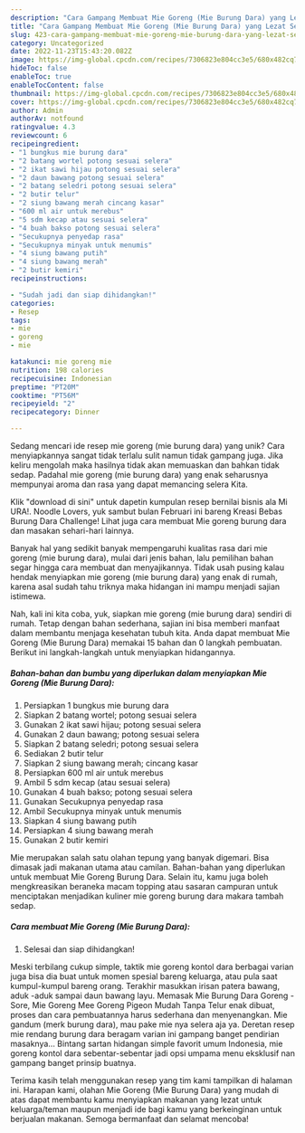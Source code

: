 ```yaml
---
description: "Cara Gampang Membuat Mie Goreng (Mie Burung Dara) yang Lezat Sekali"
title: "Cara Gampang Membuat Mie Goreng (Mie Burung Dara) yang Lezat Sekali"
slug: 423-cara-gampang-membuat-mie-goreng-mie-burung-dara-yang-lezat-sekali
category: Uncategorized
date: 2022-11-23T15:43:20.082Z
image: https://img-global.cpcdn.com/recipes/7306823e804cc3e5/680x482cq70/mie-goreng-mie-burung-dara-foto-resep-utama.jpg
hideToc: false
enableToc: true
enableTocContent: false
thumbnail: https://img-global.cpcdn.com/recipes/7306823e804cc3e5/680x482cq70/mie-goreng-mie-burung-dara-foto-resep-utama.jpg
cover: https://img-global.cpcdn.com/recipes/7306823e804cc3e5/680x482cq70/mie-goreng-mie-burung-dara-foto-resep-utama.jpg
author: Admin
authorAv: notfound
ratingvalue: 4.3
reviewcount: 6
recipeingredient:
- "1 bungkus mie burung dara"
- "2 batang wortel potong sesuai selera"
- "2 ikat sawi hijau potong sesuai selera"
- "2 daun bawang potong sesuai selera"
- "2 batang seledri potong sesuai selera"
- "2 butir telur"
- "2 siung bawang merah cincang kasar"
- "600 ml air untuk merebus"
- "5 sdm kecap atau sesuai selera"
- "4 buah bakso potong sesuai selera"
- "Secukupnya penyedap rasa"
- "Secukupnya minyak untuk menumis"
- "4 siung bawang putih"
- "4 siung bawang merah"
- "2 butir kemiri"
recipeinstructions:

- "Sudah jadi dan siap dihidangkan!"
categories:
- Resep
tags:
- mie
- goreng
- mie

katakunci: mie goreng mie 
nutrition: 198 calories
recipecuisine: Indonesian
preptime: "PT20M"
cooktime: "PT56M"
recipeyield: "2"
recipecategory: Dinner

---
```





Sedang mencari ide resep mie goreng (mie burung dara) yang unik? Cara menyiapkannya sangat tidak terlalu sulit namun tidak gampang juga. Jika keliru mengolah maka hasilnya tidak akan memuaskan dan bahkan tidak sedap. Padahal mie goreng (mie burung dara) yang enak seharusnya mempunyai aroma dan rasa yang dapat memancing selera Kita.





Klik &#34;download di sini&#34; untuk dapetin kumpulan resep bernilai bisnis ala Mi URA!. Noodle Lovers, yuk sambut bulan Februari ini bareng Kreasi Bebas Burung Dara Challenge! Lihat juga cara membuat Mie goreng burung dara dan masakan sehari-hari lainnya.

Banyak hal yang sedikit banyak mempengaruhi kualitas rasa dari mie goreng (mie burung dara), mulai dari jenis bahan, lalu pemilihan bahan segar hingga cara membuat dan menyajikannya. Tidak usah pusing kalau hendak menyiapkan mie goreng (mie burung dara) yang enak di rumah, karena asal sudah tahu triknya maka hidangan ini mampu menjadi sajian istimewa.






Nah, kali ini kita coba, yuk, siapkan mie goreng (mie burung dara) sendiri di rumah. Tetap dengan bahan sederhana, sajian ini bisa memberi manfaat dalam membantu menjaga kesehatan tubuh kita. Anda dapat membuat Mie Goreng (Mie Burung Dara) memakai 15 bahan dan 0 langkah pembuatan. Berikut ini langkah-langkah untuk menyiapkan hidangannya.

<!--inarticleads1-->

##### Bahan-bahan dan bumbu yang diperlukan dalam menyiapkan Mie Goreng (Mie Burung Dara):

1. Persiapkan 1 bungkus mie burung dara
1. Siapkan 2 batang wortel; potong sesuai selera
1. Gunakan 2 ikat sawi hijau; potong sesuai selera
1. Gunakan 2 daun bawang; potong sesuai selera
1. Siapkan 2 batang seledri; potong sesuai selera
1. Sediakan 2 butir telur
1. Siapkan 2 siung bawang merah; cincang kasar
1. Persiapkan 600 ml air untuk merebus
1. Ambil 5 sdm kecap (atau sesuai selera)
1. Gunakan 4 buah bakso; potong sesuai selera
1. Gunakan Secukupnya penyedap rasa
1. Ambil Secukupnya minyak untuk menumis
1. Siapkan 4 siung bawang putih
1. Persiapkan 4 siung bawang merah
1. Gunakan 2 butir kemiri


Mie merupakan salah satu olahan tepung yang banyak digemari. Bisa dimasak jadi makanan utama atau camilan. Bahan-bahan yang diperlukan untuk membuat Mie Goreng Burung Dara. Selain itu, kamu juga boleh mengkreasikan beraneka macam topping atau sasaran campuran untuk menciptakan menjadikan kuliner mie goreng burung dara makara tambah sedap. 

<!--inarticleads2-->

##### Cara membuat Mie Goreng (Mie Burung Dara):


1. Selesai dan siap dihidangkan!

Meski terbilang cukup simple, taktik mie goreng kontol dara berbagai varian juga bisa dia buat untuk momen spesial bareng keluarga, atau pula saat kumpul-kumpul bareng orang. Terakhir masukkan irisan patera bawang, aduk -aduk sampai daun bawang layu. Memasak Mie Burung Dara Goreng - Sore, Mie Goreng Mee Goreng Pigeon Mudah Tanpa Telur enak dibuat, proses dan cara pembuatannya harus sederhana dan menyenangkan. Mie gandum (merk burung dara), mau pake mie nya selera aja ya. Deretan resep mie rendang burung dara beragam varian ini gampang banget pendirian masaknya… Bintang sartan hidangan simple favorit umum Indonesia, mie goreng kontol dara sebentar-sebentar jadi opsi umpama menu eksklusif nan gampang banget prinsip buatnya. 

Terima kasih telah menggunakan resep yang tim kami tampilkan di halaman ini. Harapan kami, olahan Mie Goreng (Mie Burung Dara) yang mudah di atas dapat membantu kamu menyiapkan makanan yang lezat untuk keluarga/teman maupun menjadi ide bagi kamu yang berkeinginan untuk berjualan makanan. Semoga bermanfaat dan selamat mencoba!
